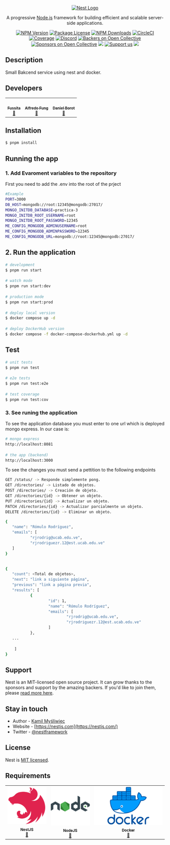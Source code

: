 <p align="center">
  <a href="http://nestjs.com/" target="blank"><img src="https://nestjs.com/img/logo-small.svg" width="200" alt="Nest Logo" /></a>
</p>

[circleci-image]: https://img.shields.io/circleci/build/github/nestjs/nest/master?token=abc123def456
[circleci-url]: https://circleci.com/gh/nestjs/nest

  <p align="center">A progressive <a href="http://nodejs.org" target="_blank">Node.js</a> framework for building efficient and scalable server-side applications.</p>
    <p align="center">
<a href="https://www.npmjs.com/~nestjscore" target="_blank"><img src="https://img.shields.io/npm/v/@nestjs/core.svg" alt="NPM Version" /></a>
<a href="https://www.npmjs.com/~nestjscore" target="_blank"><img src="https://img.shields.io/npm/l/@nestjs/core.svg" alt="Package License" /></a>
<a href="https://www.npmjs.com/~nestjscore" target="_blank"><img src="https://img.shields.io/npm/dm/@nestjs/common.svg" alt="NPM Downloads" /></a>
<a href="https://circleci.com/gh/nestjs/nest" target="_blank"><img src="https://img.shields.io/circleci/build/github/nestjs/nest/master" alt="CircleCI" /></a>
<a href="https://coveralls.io/github/nestjs/nest?branch=master" target="_blank"><img src="https://coveralls.io/repos/github/nestjs/nest/badge.svg?branch=master#9" alt="Coverage" /></a>
<a href="https://discord.gg/G7Qnnhy" target="_blank"><img src="https://img.shields.io/badge/discord-online-brightgreen.svg" alt="Discord"/></a>
<a href="https://opencollective.com/nest#backer" target="_blank"><img src="https://opencollective.com/nest/backers/badge.svg" alt="Backers on Open Collective" /></a>
<a href="https://opencollective.com/nest#sponsor" target="_blank"><img src="https://opencollective.com/nest/sponsors/badge.svg" alt="Sponsors on Open Collective" /></a>
  <a href="https://paypal.me/kamilmysliwiec" target="_blank"><img src="https://img.shields.io/badge/Donate-PayPal-ff3f59.svg"/></a>
    <a href="https://opencollective.com/nest#sponsor"  target="_blank"><img src="https://img.shields.io/badge/Support%20us-Open%20Collective-41B883.svg" alt="Support us"></a>
  <a href="https://twitter.com/nestframework" target="_blank"><img src="https://img.shields.io/twitter/follow/nestframework.svg?style=social&label=Follow"></a>
</p>
  <!--[![Backers on Open Collective](https://opencollective.com/nest/backers/badge.svg)](https://opencollective.com/nest#backer)
  [![Sponsors on Open Collective](https://opencollective.com/nest/sponsors/badge.svg)](https://opencollective.com/nest#sponsor)-->

## Description

Small Bakcend service using nest and docker.

## Developers
<table align="center">
    <tbody>
        <tr>
            <td align="center"><a href="https://github.com/Fussita" rel="nofollow"><img src="https://avatars.githubusercontent.com/u/110612202?v=4" width="150px;" alt="" style="max-width:100%;"><br><sub><b>Fussita</b></sub></a><br><a href="" title="Commits"><g-emoji class="g-emoji" alias="book" fallback-src="https://github.githubassets.com/images/icons/emoji/unicode/1f4d6.png">📖</g-emoji></a></td>
            <td align="center"><a href="https://github.com/C102002" rel="nofollow"><img src="https://avatars.githubusercontent.com/u/116277334?v=4" width="150px;" alt="" style="max-width:100%;"><br><sub><b>Alfredo Fung</b></sub></a><br><a href="" title="Commits"><g-emoji class="g-emoji" alias="book" fallback-src="https://github.githubassets.com/images/icons/emoji/unicode/1f4d6.png">📖</g-emoji></a></td>
            <td align="center"><a href="https://github.com/DanielBortot" rel="nofollow"><img src="https://avatars.githubusercontent.com/u/103535845?v=4" width="150px;" alt="" style="max-width:100%;"><br><sub><b>Daniel Borot</b></sub></a><br><a href="" title="Commits"><g-emoji class="g-emoji" alias="book" fallback-src="https://github.githubassets.com/images/icons/emoji/unicode/1f4d6.png">📖</g-emoji></a></td>
        </tr>
    </tbody>
</table>

## Installation

```bash
$ pnpm install
```

## Running the app

### 1. Add Evaroment variables to the repository

First you need to add the .env into the root of the prject

```bash
#Example
PORT=3000
DB_HOST=mongodb://root:12345@mongodb:27017/
MONGO_INITDB_DATABASE=practica-3
MONGO_INITDB_ROOT_USERNAME=root
MONGO_INITDB_ROOT_PASSWORD=12345
ME_CONFIG_MONGODB_ADMINUSERNAME=root
ME_CONFIG_MONGODB_ADMINPASSWORD=12345
ME_CONFIG_MONGODB_URL=mongodb://root:12345@mongodb:27017/
```

## 2. Run the application

```bash
# development
$ pnpm run start

# watch mode
$ pnpm run start:dev

# production mode
$ pnpm run start:prod

# deploy local version
$ docker compose up -d

# deploy DockerHub version
$ docker compose -f docker-compose-dockerhub.yml up -d
```

## Test

```bash
# unit tests
$ pnpm run test

# e2e tests
$ pnpm run test:e2e

# test coverage
$ pnpm run test:cov
```

### 3. See runing the application

To see the application database you must enter to one url which is deployed mongo express. In our case is:

```bash
# mongo express
http://localhost:8081

# the app (backend)
http://localhost:3000

```
To see the changes you must send a pettition to the following endpoints

```bash 
GET /status/ -> Responde simplemente pong.
GET /directories/ -> Listado de objetos.
POST /directories/ -> Creación de objeto.
GET /directories/{id} -> Obtener un objeto.
PUT /directories/{id} -> Actualizar un objeto.
PATCH /directories/{id} -> Actualizar parcialmente un objeto.
DELETE /directories/{id} -> Eliminar un objeto.
```

```bash
{
   "name": "Rómulo Rodríguez",
   "emails": [
           "rjrodrig@ucab.edu.ve",
           "rjrodriguezr.12@est.ucab.edu.ve"
   ]
}
```

```bash

{
   "count": <Total de objetos>,
   "next": "link a siguiente página",
   "previous": "link a página previa",
   "results": [
           {
                   "id": 1,
                   "name": "Rómulo Rodríguez",
                   "emails": [
                           "rjrodrig@ucab.edu.ve",
                           "rjrodriguezr.12@est.ucab.edu.ve"
                   ]
           },
   ...

    ]
}
```

## Support

Nest is an MIT-licensed open source project. It can grow thanks to the sponsors and support by the amazing backers. If you'd like to join them, please [read more here](https://docs.nestjs.com/support).

## Stay in touch

- Author - [Kamil Myśliwiec](https://kamilmysliwiec.com)
- Website - [https://nestjs.com](https://nestjs.com/)
- Twitter - [@nestframework](https://twitter.com/nestframework)

## License

Nest is [MIT licensed](LICENSE).


## Requirements
<p align="center">
<table align="center">
    <tbody>
        <tr>
            <td align="center"> <a href="https://docs.nestjs.com" rel="nofollow"> <img src="./public/images/dependencies/nest-logo.svg" width="150px;" alt="" style="max-width:100%;"><br><sub><b>NestJS</b></sub></a><br><a href="https://docs.nestjs.com" title="Commits"><g-emoji class="g-emoji" alias="book" fallback-src="https://github.githubassets.com/images/icons/emoji/unicode/1f4d6.png">📖</g-emoji></a></td>
            <td align="center"> <a href="https://nodejs.org/docs/latest/api/" rel="nofollow"> <img src="./public/images/dependencies/nodejs-png-nodejs-icon-png-50-px-1600.png" width="150px;" alt="" style="max-width:100%;"><br><sub><b>NodeJS</b></sub></a><br><a href="https://docs.nestjs.com" title="Commits"><g-emoji class="g-emoji" alias="book" fallback-src="https://github.githubassets.com/images/icons/emoji/unicode/1f4d6.png">📖</g-emoji></a></td>
            <td align="center"> <a href="https://docs.docker.com" rel="nofollow"> <img src="./public/images/dependencies/Docker-Symbol.png" width="275px;" alt="https://docs.docker.com" style="max-width:100%;"><br><sub><b>Docker</b></sub></a><br><a href="https://docs.docker.com" title="Commits"><g-emoji class="g-emoji" alias="book" fallback-src="https://github.githubassets.com/images/icons/emoji/unicode/1f4d6.png">📖</g-emoji></a></td>
        </tr>
    </tbody>
</table>
</p>
